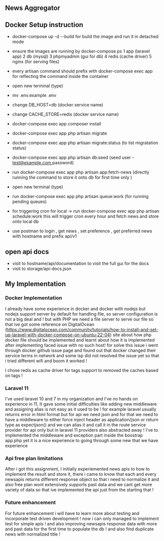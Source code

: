 ## News Aggregator 

## Docker Setup instruction

* docker-compose up -d --build for build the image and run it in detached mode 
* ensure the images are running by docker-compose ps
1 app (laravel app)
2 db (mysql)
3 phpmyadmin (gui for db)
4 redis (cache driver)
5 nginx (for serving files)

* every artisan command should prefix with docker-compose exec app for reflecting the command inside the container


* open new terminal (type)
- mv .env.example .env
- change DB_HOST=db (docker service name)
- change CACHE_STORE=redis (docker service name)
- docker-compose exec app composer install 
- docker-compose exec app php artisan migrate
- docker-compose exec app php artisan migrate:status (to list migratation status)
- docker-compose exec app php artisan db:seed (seed user - test@example.com,password)
- run docker-compose exec app php artisan app:fetch-news (directly running the command to store it onto db for first time only )
- open new terminal (type)
- run docker-compose exec app php artisan queue:work (for running pending queues)

- for triggering cron for local  -> run docker-compose exec app php artisan schedule:work
this will trigger cron every hour and fetch news and store onto local db

- use postman to login , get news , set preference , get preferred news
with hostname and  prefix api/v1

## open api docs

- visit to  hostname/api/documentation to visit the full gui for the docs
- visit to storage/api-docs.json

## My Implementation

### Docker Implementation
I already have some experience in docker and docker with nodejs but nodejs support server by default for handling file, so server configuration is not a big deal and ! but with PHP we need a file server to serve our file so that ive got some reference on DigitalOcean (https://www.digitalocean.com/community/tutorials/how-to-install-and-set-up-laravel-with-docker-compose-on-ubuntu-22-04) site about how php docker file should be implemented and learnt about how it is implemented after implementing faced issue with no such host! for solve this issue i went through docker github issue page and found out that docker changed their service terms in network and some isp did not resolved the issue yet so that i tried different wifi and boom it worked ! 

I chose redis as cache driver for tags support to removed the caches based on tags ! 

### Laravel 11 
I've used laravel 10 and 7 in my organization and I've no hands on experience in 11, It gave some initial difficulties like adding new middleware and assigning alias is not easy as it used to be ! for example laravel usually returns error in html format but for api we need json and for that we need to have a middleware to either force inject header as application/json or return type as expectjson() and we can alias it and call it in the route service provider for api only but in laravel 11 providers also abstracted away ! I've to implemented the middleware and exception part inside the boostrap app.php
yet it is a nice experience to going through some new that we have experience 


### Api free plan limitations 

After i got this assignment, I initially experiemented news apis to how to implement the result and store it, there i came to know that each and every newsapis returns different response object so that i need to normalize it and also free plan wont extensively supports past data and we cant get more variety of data so that ive implemented the api just from the starting that ! 

### Future enhancement 
For future enhancement i will have to learn more about testing and incorporate test driven development ! now i can only managed to implement test for simple apis ! and also improving newsapis response data with more and past data for the first time to populate the db ! and also find duplicate news with normalized title !